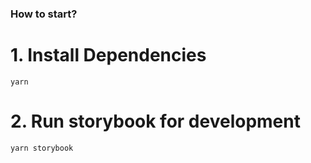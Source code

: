 ### How to start?

# 1. Install Dependencies

`yarn`

# 2. Run storybook for development

`yarn storybook`
